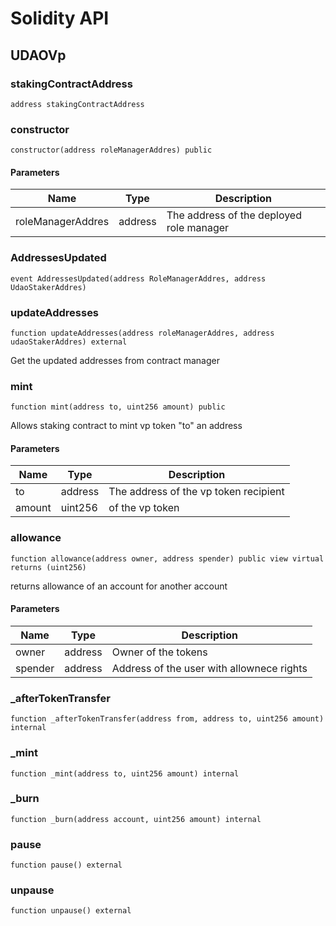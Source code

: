 # Solidity API

## UDAOVp

### stakingContractAddress

```solidity
address stakingContractAddress
```

### constructor

```solidity
constructor(address roleManagerAddres) public
```

#### Parameters

| Name | Type | Description |
| ---- | ---- | ----------- |
| roleManagerAddres | address | The address of the deployed role manager |

### AddressesUpdated

```solidity
event AddressesUpdated(address RoleManagerAddres, address UdaoStakerAddres)
```

### updateAddresses

```solidity
function updateAddresses(address roleManagerAddres, address udaoStakerAddres) external
```

Get the updated addresses from contract manager

### mint

```solidity
function mint(address to, uint256 amount) public
```

Allows staking contract to mint vp token "to" an address

#### Parameters

| Name | Type | Description |
| ---- | ---- | ----------- |
| to | address | The address of the vp token recipient |
| amount | uint256 | of the vp token |

### allowance

```solidity
function allowance(address owner, address spender) public view virtual returns (uint256)
```

returns allowance of an account for another account

#### Parameters

| Name | Type | Description |
| ---- | ---- | ----------- |
| owner | address | Owner of the tokens |
| spender | address | Address of the user with allownece rights |

### _afterTokenTransfer

```solidity
function _afterTokenTransfer(address from, address to, uint256 amount) internal
```

### _mint

```solidity
function _mint(address to, uint256 amount) internal
```

### _burn

```solidity
function _burn(address account, uint256 amount) internal
```

### pause

```solidity
function pause() external
```

### unpause

```solidity
function unpause() external
```

